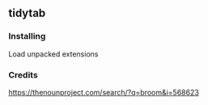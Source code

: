 ## tidytab

### Installing

Load unpacked extensions

### Credits

https://thenounproject.com/search/?q=broom&i=568623
